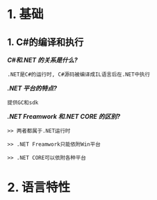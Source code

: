 # 1. 基础

## 1. C#的编译和执行

**_C#和.NET 的关系是什么?_**

```
.NET是C#的运行时, C#源码被编译成IL语言后在.NET中执行
```

**_.NET 平台的特点?_**

```
提供GC和sdk
```

**_.NET Freamwork 和.NET CORE 的区别?_**

```
>> 两者都属于.NET运行时

>> .NET Freamwork只能依附Win平台

>> .NET CORE可以依附各种平台
```

# 2. 语言特性

